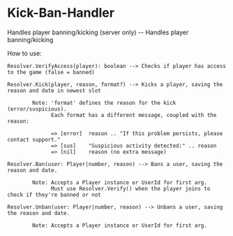 # Kick-Ban-Handler
Handles player banning/kicking (server only)
-- Handles player banning/kicking

How to use:

	Resolver.VerifyAccess(player): boolean --> Checks if player has access to the game (false = banned)

	Resolver.Kick(player, reason, format?) --> Kicks a player, saving the reason and date in newest slot
			
			Note: 'format' defines the reason for the kick (error/suspicious).
			      Each format has a different message, coupled with the reason:

			      => [error]  reason .. "If this problem persists, please contact support."
			      => [sus]    "Suspicious activity detected:" .. reason
			      => [nil]    reason (no extra message)
	
	Resolver.Ban(user: Player|number, reason) --> Bans a user, saving the reason and date.
			
			Note: Accepts a Player instance or UserId for first arg. 
			      Must use Resolver.Verify() when the player joins to check if they're banned or not
			
	Resolver.Unban(user: Player|number, reason) --> Unbans a user, saving the reason and date.
			
			Note: Accepts a Player instance or UserId for first arg.
